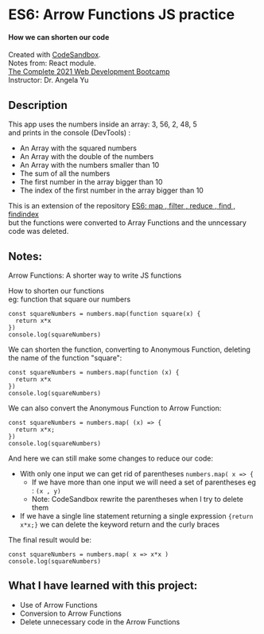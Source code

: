 # ES6: Arrow Functions JS practice
#### How we can shorten our code

Created with [CodeSandbox](https://codesandbox.io/).      
Notes from: React module.     
[The Complete 2021 Web Development Bootcamp](https://www.udemy.com/course/the-complete-web-development-bootcamp/)  
Instructor: Dr. Angela Yu      

## Description
This app uses the numbers inside an array: 3, 56, 2, 48, 5       
and prints in the console (DevTools) :
* An Array with the squared numbers
* An Array with the double of the numbers
* An Array with the numbers smaller than 10
* The sum of all the numbers
* The first number in the array bigger than 10
* The index of the first number in the array bigger than 10

This is an extension of the repository [ES6: map , filter , reduce , find , findindex](https://github.com/ChristianVillalba/ES6_map_filter_reduce_find_findindex.git)     
but the functions were converted to Array Functions and the unncessary code was deleted.

## Notes:
Arrow Functions: A shorter way to write JS functions

How to shorten our functions       
eg: function that square our numbers
```
const squareNumbers = numbers.map(function square(x) {
  return x*x
})
console.log(squareNumbers)
```
We can shorten the function, converting to Anonymous Function, deleting the name of the function "square":
```
const squareNumbers = numbers.map(function (x) {
  return x*x
})
console.log(squareNumbers)
```
We can also convert the Anonymous Function to Arrow Function:
```
const squareNumbers = numbers.map( (x) => {
  return x*x;
})
console.log(squareNumbers)
```
And here we can still make some changes to reduce our code:
*  With only one input we can get rid of parentheses ```numbers.map( x => { ```
   *  If we have more than one input we will need a set of parentheses eg : ```(x , y)```
   *  Note: CodeSandbox rewrite the parentheses when I try to delete them
* If we have a single line statement returning a single expression ```{return x*x;}``` we can delete the keyword return and the curly braces 

The final result would be:
```
const squareNumbers = numbers.map( x => x*x )
console.log(squareNumbers)
```


## What I have learned with this project:
* Use of Arrow Functions
* Conversion to Arrow Functions
* Delete unnecessary code in the Arrow Functions
